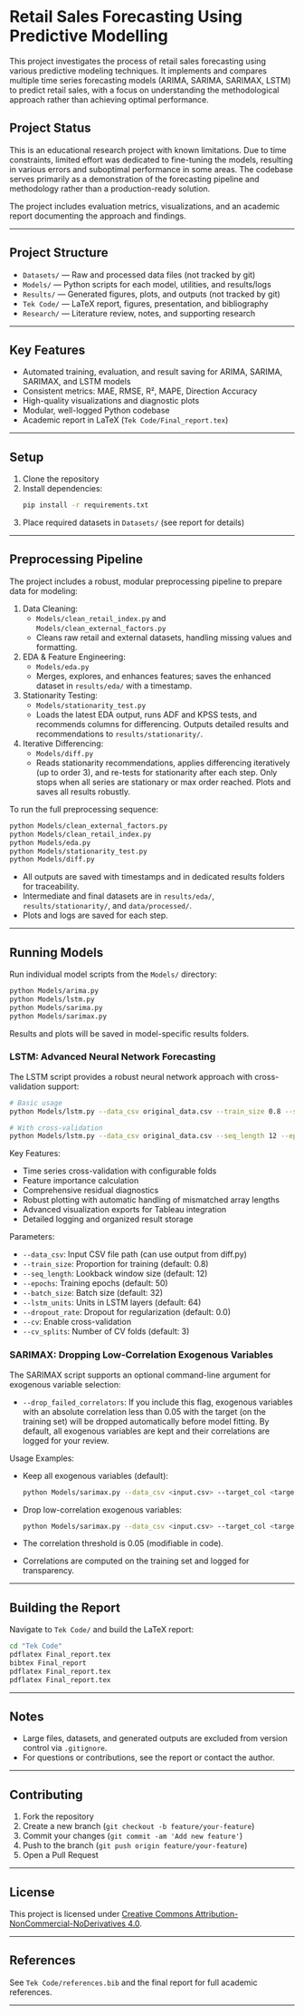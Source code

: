 # Retail Sales Forecasting Using Predictive Modelling

This project investigates the process of retail sales forecasting using various predictive modeling techniques. It implements and compares multiple time series forecasting models (ARIMA, SARIMA, SARIMAX, LSTM) to predict retail sales, with a focus on understanding the methodological approach rather than achieving optimal performance.

## Project Status

This is an educational research project with known limitations. Due to time constraints, limited effort was dedicated to fine-tuning the models, resulting in various errors and suboptimal performance in some areas. The codebase serves primarily as a demonstration of the forecasting pipeline and methodology rather than a production-ready solution.

The project includes evaluation metrics, visualizations, and an academic report documenting the approach and findings.

---

## Project Structure

- `Datasets/` — Raw and processed data files (not tracked by git)
- `Models/` — Python scripts for each model, utilities, and results/logs
- `Results/` — Generated figures, plots, and outputs (not tracked by git)
- `Tek Code/` — LaTeX report, figures, presentation, and bibliography
- `Research/` — Literature review, notes, and supporting research

---

## Key Features

- Automated training, evaluation, and result saving for ARIMA, SARIMA, SARIMAX, and LSTM models
- Consistent metrics: MAE, RMSE, R², MAPE, Direction Accuracy
- High-quality visualizations and diagnostic plots
- Modular, well-logged Python codebase
- Academic report in LaTeX (`Tek Code/Final_report.tex`)

---

## Setup

1. Clone the repository
2. Install dependencies:
   ```bash
   pip install -r requirements.txt
   ```
3. Place required datasets in `Datasets/` (see report for details)

---

## Preprocessing Pipeline

The project includes a robust, modular preprocessing pipeline to prepare data for modeling:

1. Data Cleaning:
   - `Models/clean_retail_index.py` and `Models/clean_external_factors.py`
   - Cleans raw retail and external datasets, handling missing values and formatting.
2. EDA & Feature Engineering:
   - `Models/eda.py`
   - Merges, explores, and enhances features; saves the enhanced dataset in `results/eda/` with a timestamp.
3. Stationarity Testing:
   - `Models/stationarity_test.py`
   - Loads the latest EDA output, runs ADF and KPSS tests, and recommends columns for differencing. Outputs detailed results and recommendations to `results/stationarity/`.
4. Iterative Differencing:
   - `Models/diff.py`
   - Reads stationarity recommendations, applies differencing iteratively (up to order 3), and re-tests for stationarity after each step. Only stops when all series are stationary or max order reached. Plots and saves all results robustly.

To run the full preprocessing sequence:

```bash
python Models/clean_external_factors.py
python Models/clean_retail_index.py
python Models/eda.py
python Models/stationarity_test.py
python Models/diff.py
```

- All outputs are saved with timestamps and in dedicated results folders for traceability.
- Intermediate and final datasets are in `results/eda/`, `results/stationarity/`, and `data/processed/`.
- Plots and logs are saved for each step.

---

## Running Models

Run individual model scripts from the `Models/` directory:

```bash
python Models/arima.py
python Models/lstm.py
python Models/sarima.py
python Models/sarimax.py
```

Results and plots will be saved in model-specific results folders.

### LSTM: Advanced Neural Network Forecasting

The LSTM script provides a robust neural network approach with cross-validation support:

```bash
# Basic usage
python Models/lstm.py --data_csv original_data.csv --train_size 0.8 --seq_length 12 --epochs 50

# With cross-validation
python Models/lstm.py --data_csv original_data.csv --seq_length 12 --epochs 50 --cv --cv_splits 3
```

Key Features:
- Time series cross-validation with configurable folds
- Feature importance calculation
- Comprehensive residual diagnostics
- Robust plotting with automatic handling of mismatched array lengths
- Advanced visualization exports for Tableau integration
- Detailed logging and organized result storage

Parameters:
- `--data_csv`: Input CSV file path (can use output from diff.py)
- `--train_size`: Proportion for training (default: 0.8)
- `--seq_length`: Lookback window size (default: 12)
- `--epochs`: Training epochs (default: 50)
- `--batch_size`: Batch size (default: 32)
- `--lstm_units`: Units in LSTM layers (default: 64)
- `--dropout_rate`: Dropout for regularization (default: 0.0)
- `--cv`: Enable cross-validation
- `--cv_splits`: Number of CV folds (default: 3)

### SARIMAX: Dropping Low-Correlation Exogenous Variables

The SARIMAX script supports an optional command-line argument for exogenous variable selection:

- `--drop_failed_correlators`: If you include this flag, exogenous variables with an absolute correlation less than 0.05 with the target (on the training set) will be dropped automatically before model fitting. By default, all exogenous variables are kept and their correlations are logged for your review.

Usage Examples:

- Keep all exogenous variables (default):
  ```bash
  python Models/sarimax.py --data_csv <input.csv> --target_col <target> --exog_cols <col1,col2,...>
  ```
- Drop low-correlation exogenous variables:
  ```bash
  python Models/sarimax.py --data_csv <input.csv> --target_col <target> --exog_cols <col1,col2,...> --drop_failed_correlators
  ```

- The correlation threshold is 0.05 (modifiable in code).
- Correlations are computed on the training set and logged for transparency.

---

## Building the Report

Navigate to `Tek Code/` and build the LaTeX report:

```bash
cd "Tek Code"
pdflatex Final_report.tex
bibtex Final_report
pdflatex Final_report.tex
pdflatex Final_report.tex
```

---

## Notes

- Large files, datasets, and generated outputs are excluded from version control via `.gitignore`.
- For questions or contributions, see the report or contact the author.

---

## Contributing

1. Fork the repository
2. Create a new branch (`git checkout -b feature/your-feature`)
3. Commit your changes (`git commit -am 'Add new feature'`)
4. Push to the branch (`git push origin feature/your-feature`)
5. Open a Pull Request

---

## License

This project is licensed under [Creative Commons Attribution-NonCommercial-NoDerivatives 4.0](https://creativecommons.org/licenses/by-nc-nd/4.0/).

---

## References

See `Tek Code/references.bib` and the final report for full academic references.

---

